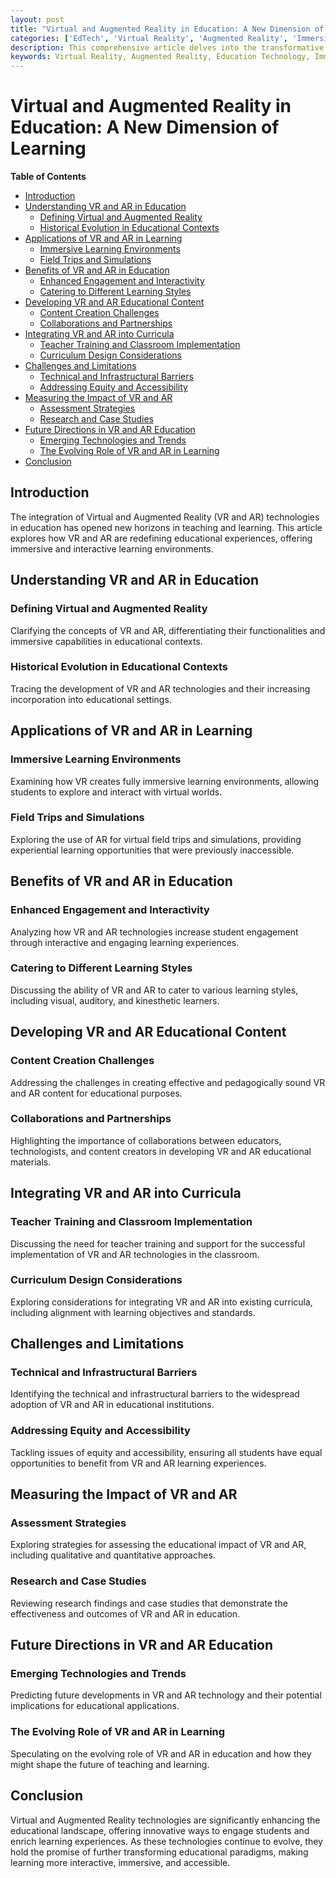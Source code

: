 ```yaml
---
layout: post
title: "Virtual and Augmented Reality in Education: A New Dimension of Learning"
categories: ['EdTech', 'Virtual Reality', 'Augmented Reality', 'Immersive Learning', 'Educational Technology']
description: This comprehensive article delves into the transformative impact of Virtual and Augmented Reality technologies in educational settings, exploring their applications, benefits, challenges, and future potential in reshaping learning experiences.
keywords: Virtual Reality, Augmented Reality, Education Technology, Immersive Learning, EdTech Innovations
---
```


# Virtual and Augmented Reality in Education: A New Dimension of Learning

**Table of Contents**

- [Introduction](#introduction)
- [Understanding VR and AR in Education](#understanding-vr-and-ar-in-education)
  - [Defining Virtual and Augmented Reality](#defining-virtual-and-augmented-reality)
  - [Historical Evolution in Educational Contexts](#historical-evolution-in-educational-contexts)
- [Applications of VR and AR in Learning](#applications-of-vr-and-ar-in-learning)
  - [Immersive Learning Environments](#immersive-learning-environments)
  - [Field Trips and Simulations](#field-trips-and-simulations)
- [Benefits of VR and AR in Education](#benefits-of-vr-and-ar-in-education)
  - [Enhanced Engagement and Interactivity](#enhanced-engagement-and-interactivity)
  - [Catering to Different Learning Styles](#catering-to-different-learning-styles)
- [Developing VR and AR Educational Content](#developing-vr-and-ar-educational-content)
  - [Content Creation Challenges](#content-creation-challenges)
  - [Collaborations and Partnerships](#collaborations-and-partnerships)
- [Integrating VR and AR into Curricula](#integrating-vr-and-ar-into-curricula)
  - [Teacher Training and Classroom Implementation](#teacher-training-and-classroom-implementation)
  - [Curriculum Design Considerations](#curriculum-design-considerations)
- [Challenges and Limitations](#challenges-and-limitations)
  - [Technical and Infrastructural Barriers](#technical-and-infrastructural-barriers)
  - [Addressing Equity and Accessibility](#addressing-equity-and-accessibility)
- [Measuring the Impact of VR and AR](#measuring-the-impact-of-vr-and-ar)
  - [Assessment Strategies](#assessment-strategies)
  - [Research and Case Studies](#research-and-case-studies)
- [Future Directions in VR and AR Education](#future-directions-in-vr-and-ar-education)
  - [Emerging Technologies and Trends](#emerging-technologies-and-trends)
  - [The Evolving Role of VR and AR in Learning](#the-evolving-role-of-vr-and-ar-in-learning)
- [Conclusion](#conclusion)

## Introduction

The integration of Virtual and Augmented Reality (VR and AR) technologies in education has opened new horizons in teaching and learning. This article explores how VR and AR are redefining educational experiences, offering immersive and interactive learning environments.

## Understanding VR and AR in Education

### Defining Virtual and Augmented Reality

Clarifying the concepts of VR and AR, differentiating their functionalities and immersive capabilities in educational contexts.

### Historical Evolution in Educational Contexts

Tracing the development of VR and AR technologies and their increasing incorporation into educational settings.

## Applications of VR and AR in Learning

### Immersive Learning Environments

Examining how VR creates fully immersive learning environments, allowing students to explore and interact with virtual worlds.

### Field Trips and Simulations

Exploring the use of AR for virtual field trips and simulations, providing experiential learning opportunities that were previously inaccessible.

## Benefits of VR and AR in Education

### Enhanced Engagement and Interactivity

Analyzing how VR and AR technologies increase student engagement through interactive and engaging learning experiences.

### Catering to Different Learning Styles

Discussing the ability of VR and AR to cater to various learning styles, including visual, auditory, and kinesthetic learners.

## Developing VR and AR Educational Content

### Content Creation Challenges

Addressing the challenges in creating effective and pedagogically sound VR and AR content for educational purposes.

### Collaborations and Partnerships

Highlighting the importance of collaborations between educators, technologists, and content creators in developing VR and AR educational materials.

## Integrating VR and AR into Curricula

### Teacher Training and Classroom Implementation

Discussing the need for teacher training and support for the successful implementation of VR and AR technologies in the classroom.

### Curriculum Design Considerations

Exploring considerations for integrating VR and AR into existing curricula, including alignment with learning objectives and standards.

## Challenges and Limitations

### Technical and Infrastructural Barriers

Identifying the technical and infrastructural barriers to the widespread adoption of VR and AR in educational institutions.

### Addressing Equity and Accessibility

Tackling issues of equity and accessibility, ensuring all students have equal opportunities to benefit from VR and AR learning experiences.

## Measuring the Impact of VR and AR

### Assessment Strategies

Exploring strategies for assessing the educational impact of VR and AR, including qualitative and quantitative approaches.

### Research and Case Studies

Reviewing research findings and case studies that demonstrate the effectiveness and outcomes of VR and AR in education.

## Future Directions in VR and AR Education

### Emerging Technologies and Trends

Predicting future developments in VR and AR technology and their potential implications for educational applications.

### The Evolving Role of VR and AR in Learning

Speculating on the evolving role of VR and AR in education and how they might shape the future of teaching and learning.

## Conclusion

Virtual and Augmented Reality technologies are significantly enhancing the educational landscape, offering innovative ways to engage students and enrich learning experiences. As these technologies continue to evolve, they hold the promise of further transforming educational paradigms, making learning more interactive, immersive, and accessible.
